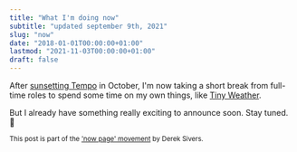 ```yaml
---
title: "What I'm doing now"
subtitle: "updated september 9th, 2021"
slug: "now"
date: "2018-01-01T00:00:00+01:00"
lastmod: "2021-11-03T00:00:00+01:00"
draft: false
---
```


After [sunsetting Tempo](/sunsetting-tempo) in October, I'm now taking a short break from full-time roles to spend some time on my own things, like [Tiny Weather](https://tinyweather.app).

But I already have something really exciting to announce soon. Stay tuned. 🚀

<small>This post is part of the ['now page' movement](https://nownownow.com/about) by Derek Sivers.</small>
